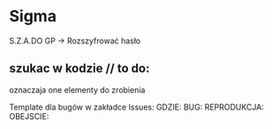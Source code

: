 # Sigma

S.Z.A.DO GP -> Rozszyfrować hasło

## szukac w kodzie // to do:

oznaczaja one elementy do zrobienia

Template dla bugów w zakładce Issues:
GDZIE: 
BUG: 
REPRODUKCJA: 
OBEJSCIE: 
